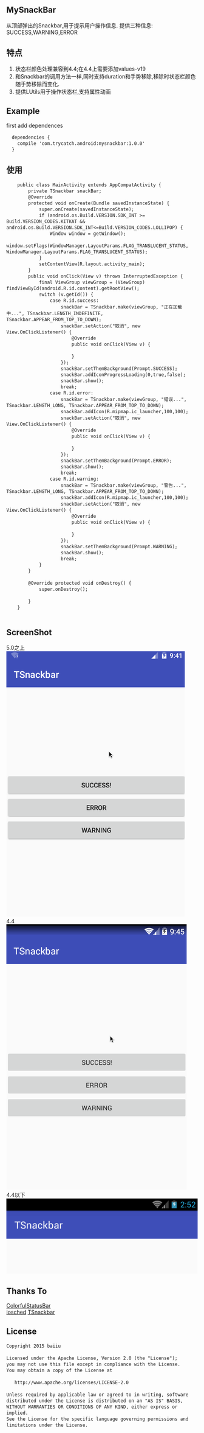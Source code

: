 ## MySnackBar
从顶部弹出的Snackbar,用于提示用户操作信息.
提供三种信息: SUCCESS,WARNING,ERROR


## 特点
1. 状态栏颜色处理兼容到4.4;在4.4上需要添加values-v19
2. 和Snackbar的调用方法一样,同时支持duration和手势移除,移除时状态栏颜色随手势移除而变化.
3. 提供LUtils用于操作状态栏,支持属性动画

## Example
 first add dependences
```
  dependencies {
    compile 'com.trycatch.android:mysnackbar:1.0.0'
  }
```

## 使用
```
    public class MainActivity extends AppCompatActivity {
        private TSnackbar snackBar;
        @Override
        protected void onCreate(Bundle savedInstanceState) {
            super.onCreate(savedInstanceState);
            if (android.os.Build.VERSION.SDK_INT >= Build.VERSION_CODES.KITKAT && android.os.Build.VERSION.SDK_INT<=Build.VERSION_CODES.LOLLIPOP) {
                Window window = getWindow();
                window.setFlags(WindowManager.LayoutParams.FLAG_TRANSLUCENT_STATUS, WindowManager.LayoutParams.FLAG_TRANSLUCENT_STATUS);
            }
            setContentView(R.layout.activity_main);
        }
        public void onClick(View v) throws InterruptedException {
            final ViewGroup viewGroup = (ViewGroup) findViewById(android.R.id.content).getRootView();
            switch (v.getId()) {
                case R.id.success:
                    snackBar = TSnackbar.make(viewGroup, "正在加载中...", TSnackbar.LENGTH_INDEFINITE, TSnackbar.APPEAR_FROM_TOP_TO_DOWN);
                    snackBar.setAction("取消", new View.OnClickListener() {
                        @Override
                        public void onClick(View v) {
    
                        }
                    });
                    snackBar.setThemBackground(Prompt.SUCCESS);
                    snackBar.addIconProgressLoading(0,true,false);
                    snackBar.show();
                    break;
                case R.id.error:
                    snackBar = TSnackbar.make(viewGroup, "错误...", TSnackbar.LENGTH_LONG, TSnackbar.APPEAR_FROM_TOP_TO_DOWN);
                    snackBar.addIcon(R.mipmap.ic_launcher,100,100);
                    snackBar.setAction("取消", new View.OnClickListener() {
                        @Override
                        public void onClick(View v) {
    
                        }
                    });
                    snackBar.setThemBackground(Prompt.ERROR);
                    snackBar.show();
                    break;
                case R.id.warning:
                    snackBar = TSnackbar.make(viewGroup, "警告...", TSnackbar.LENGTH_LONG, TSnackbar.APPEAR_FROM_TOP_TO_DOWN);
                    snackBar.addIcon(R.mipmap.ic_launcher,100,100);
                    snackBar.setAction("取消", new View.OnClickListener() {
                        @Override
                        public void onClick(View v) {
    
                        }
                    });
                    snackBar.setThemBackground(Prompt.WARNING);
                    snackBar.show();
                    break;
            }
        }
    
        @Override protected void onDestroy() {
            super.onDestroy();
            
        }
    }
    
```


## ScreenShot
5.0之上<br>
![TSnackbar](images/SnackbarL.gif "5.0 sample")
<br>4.4<br>
![TSnackbar](images/SnackbarK.gif "4.4 sample")
<br>4.4以下<br>
![TSnackbar](images/Snackbar.gif "4.4 sample")

## Thanks To
<a href="https://github.com/hongyangAndroid/ColorfulStatusBar" target="_blank">ColorfulStatusBar</a>
<br>
<a href="https://github.com/google/iosched" target="_blank">iosched</a>
<a href="https://github.com/baiiu/TSnackbar" target="_blank">TSnackbar</a>

## License

```
Copyright 2015 baiiu

Licensed under the Apache License, Version 2.0 (the "License");
you may not use this file except in compliance with the License.
You may obtain a copy of the License at

   http://www.apache.org/licenses/LICENSE-2.0

Unless required by applicable law or agreed to in writing, software
distributed under the License is distributed on an "AS IS" BASIS,
WITHOUT WARRANTIES OR CONDITIONS OF ANY KIND, either express or implied.
See the License for the specific language governing permissions and
limitations under the License.
```
